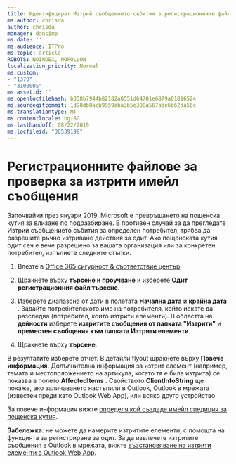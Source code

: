 ```yaml
---
title: Идентифицират Изтрий съобщението събития в регистрационните файлове от одита
ms.author: chrisda
author: chrisda
manager: dansimp
ms.date: ''
ms.audience: ITPro
ms.topic: article
ROBOTS: NOINDEX, NOFOLLOW
localization_priority: Normal
ms.custom:
- "1370"
- "3100005"
ms.assetid: ''
ms.openlocfilehash: b358b7944b82182a8551d64701e6879a01816524
ms.sourcegitcommit: 1d98db8acb9959aba3b5e308a567ade6b62da56c
ms.translationtype: MT
ms.contentlocale: bg-BG
ms.lasthandoff: 08/22/2019
ms.locfileid: "36539198"
---
```

# <a name="audit-logs-for-deleted-email-messages"></a>Регистрационните файлове за проверка за изтрити имейл съобщения

Започвайки през януари 2019, Microsoft е превръщането на пощенска кутия за влизане по подразбиране. В противен случай за да прегледате Изтрий съобщението събития за определен потребител, трябва да разрешите ръчно изтриване действия за одит. Ако пощенската кутия одит сеч е вече разрешено за вашата организация или за конкретен потребител, изпълнете следните стъпки.

1. Влезте в [Office 365 сигурност & съответствие център](https://protection.office.com/)

2. Щракнете върху **търсене и проучване** и изберете **Одит регистрационния файл търсене**.

3. Изберете диапазона от дати в полетата **Начална дата** и **крайна дата** . Задайте потребителското име на потребителя, който искате да разследва (потребител, който изтрити елементи). В областта на **дейности** изберете **изтритите съобщения от папката "Изтрити"** и **преместен съобщения към папката Изтрити елементи**.

4. Щракнете върху **търсене**.

В резултатите изберете отчет. В детайли flyout щракнете върху **Повече информация**. Допълнителна информация за изтрит елемент (например, темата и местоположението на артикула, когато тя е била изтрита) се показва в полето **AffectedItems** . Свойството **ClientInfoString** ще покаже, ако заличаването настъпили в Outlook, Outlook в мрежата (известен преди като Outlook Web App), или всяко друго устройство.

За повече информация вижте [определя кой създаде имейл спедиция за пощенска кутия](https://docs.microsoft.com/office365/securitycompliance/auditing-troubleshooting-scenarios#determining-if-a-user-deleted-email-items).

**Забележка**: не можете да намерите изтритите елементи, с помощта на функцията за регистриране за одит. За да извлечете изтритите съобщения в Outlook в мрежата, вижте [възстановяване на изтрити елементи в Outlook Web App](https://support.office.com/article/C3D8FC15-EEEF-4F1C-81DF-E27964B7EDD4).
